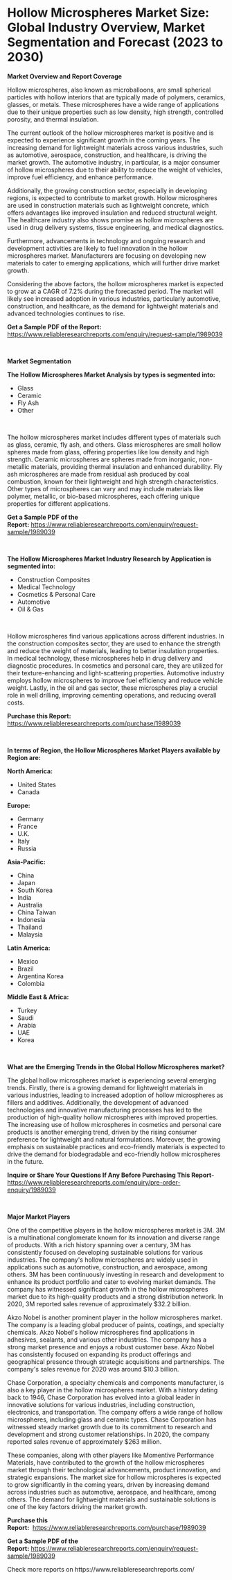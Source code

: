 <p><h1>Hollow Microspheres Market Size: Global Industry Overview, Market Segmentation and Forecast (2023 to 2030)</h1></p><p><strong>Market Overview and Report Coverage</strong></p>
<p><p>Hollow microspheres, also known as microballoons, are small spherical particles with hollow interiors that are typically made of polymers, ceramics, glasses, or metals. These microspheres have a wide range of applications due to their unique properties such as low density, high strength, controlled porosity, and thermal insulation.</p><p>The current outlook of the hollow microspheres market is positive and is expected to experience significant growth in the coming years. The increasing demand for lightweight materials across various industries, such as automotive, aerospace, construction, and healthcare, is driving the market growth. The automotive industry, in particular, is a major consumer of hollow microspheres due to their ability to reduce the weight of vehicles, improve fuel efficiency, and enhance performance.</p><p>Additionally, the growing construction sector, especially in developing regions, is expected to contribute to market growth. Hollow microspheres are used in construction materials such as lightweight concrete, which offers advantages like improved insulation and reduced structural weight. The healthcare industry also shows promise as hollow microspheres are used in drug delivery systems, tissue engineering, and medical diagnostics.</p><p>Furthermore, advancements in technology and ongoing research and development activities are likely to fuel innovation in the hollow microspheres market. Manufacturers are focusing on developing new materials to cater to emerging applications, which will further drive market growth.</p><p>Considering the above factors, the hollow microspheres market is expected to grow at a CAGR of 7.2% during the forecasted period. The market will likely see increased adoption in various industries, particularly automotive, construction, and healthcare, as the demand for lightweight materials and advanced technologies continues to rise.</p></p>
<p><strong>Get a Sample PDF of the Report:</strong> <a href="https://www.reliableresearchreports.com/enquiry/request-sample/1989039">https://www.reliableresearchreports.com/enquiry/request-sample/1989039</a></p>
<p>&nbsp;</p>
<p><strong>Market Segmentation</strong></p>
<p><strong>The Hollow Microspheres Market Analysis by types is segmented into:</strong></p>
<p><ul><li>Glass</li><li>Ceramic</li><li>Fly Ash</li><li>Other</li></ul></p>
<p>&nbsp;</p>
<p><p>The hollow microspheres market includes different types of materials such as glass, ceramic, fly ash, and others. Glass microspheres are small hollow spheres made from glass, offering properties like low density and high strength. Ceramic microspheres are spheres made from inorganic, non-metallic materials, providing thermal insulation and enhanced durability. Fly ash microspheres are made from residual ash produced by coal combustion, known for their lightweight and high strength characteristics. Other types of microspheres can vary and may include materials like polymer, metallic, or bio-based microspheres, each offering unique properties for different applications.</p></p>
<p><strong>Get a Sample PDF of the Report:</strong>&nbsp;<a href="https://www.reliableresearchreports.com/enquiry/request-sample/1989039">https://www.reliableresearchreports.com/enquiry/request-sample/1989039</a></p>
<p>&nbsp;</p>
<p><strong>The Hollow Microspheres Market Industry Research by Application is segmented into:</strong></p>
<p><ul><li>Construction Composites</li><li>Medical Technology</li><li>Cosmetics & Personal Care</li><li>Automotive</li><li>Oil & Gas</li></ul></p>
<p>&nbsp;</p>
<p><p>Hollow microspheres find various applications across different industries. In the construction composites sector, they are used to enhance the strength and reduce the weight of materials, leading to better insulation properties. In medical technology, these microspheres help in drug delivery and diagnostic procedures. In cosmetics and personal care, they are utilized for their texture-enhancing and light-scattering properties. Automotive industry employs hollow microspheres to improve fuel efficiency and reduce vehicle weight. Lastly, in the oil and gas sector, these microspheres play a crucial role in well drilling, improving cementing operations, and reducing overall costs.</p></p>
<p><strong>Purchase this Report:</strong>&nbsp; <a href="https://www.reliableresearchreports.com/purchase/1989039">https://www.reliableresearchreports.com/purchase/1989039</a></p>
<p>&nbsp;</p>
<p><strong>In terms of Region, the Hollow Microspheres Market Players available by Region are:</strong></p>
<p>
    <p> <strong> North America: </strong>
        <ul>
            <li>United States</li>
            <li>Canada</li>
        </ul>
        </p> 
    <p> <strong> Europe: </strong>
        <ul>
            <li>Germany</li>
            <li>France</li>
            <li>U.K.</li>
            <li>Italy</li>
            <li>Russia</li>
        </ul>
        </p> 
    <p> <strong> Asia-Pacific: </strong>
        <ul>
            <li>China</li>
            <li>Japan</li>
            <li>South Korea</li>
            <li>India</li>
            <li>Australia</li>
            <li>China Taiwan</li>
            <li>Indonesia</li>
            <li>Thailand</li>
            <li>Malaysia</li>
        </ul>
        </p> 
    <p> <strong> Latin America: </strong>
        <ul>
            <li>Mexico</li>
            <li>Brazil</li>
            <li>Argentina Korea</li>
            <li>Colombia</li>
        </ul>
        </p> 
    <p> <strong> Middle East & Africa: </strong>
        <ul>
            <li>Turkey</li>
            <li>Saudi</li>
            <li>Arabia</li>
            <li>UAE</li>
            <li>Korea</li>
        </ul>
    </p>
    </p>
<p>&nbsp;</p>
<p><strong>What are the Emerging Trends in the Global Hollow Microspheres market?</strong></p>
<p><p>The global hollow microspheres market is experiencing several emerging trends. Firstly, there is a growing demand for lightweight materials in various industries, leading to increased adoption of hollow microspheres as fillers and additives. Additionally, the development of advanced technologies and innovative manufacturing processes has led to the production of high-quality hollow microspheres with improved properties. The increasing use of hollow microspheres in cosmetics and personal care products is another emerging trend, driven by the rising consumer preference for lightweight and natural formulations. Moreover, the growing emphasis on sustainable practices and eco-friendly materials is expected to drive the demand for biodegradable and eco-friendly hollow microspheres in the future.</p></p>
<p><strong>Inquire or Share Your Questions If Any Before Purchasing This Report</strong>- <a href="https://www.reliableresearchreports.com/enquiry/pre-order-enquiry/1989039">https://www.reliableresearchreports.com/enquiry/pre-order-enquiry/1989039</a></p>
<p>&nbsp;</p>
<p><strong>Major Market Players</strong></p>
<p><p>One of the competitive players in the hollow microspheres market is 3M. 3M is a multinational conglomerate known for its innovation and diverse range of products. With a rich history spanning over a century, 3M has consistently focused on developing sustainable solutions for various industries. The company's hollow microspheres are widely used in applications such as automotive, construction, and aerospace, among others. 3M has been continuously investing in research and development to enhance its product portfolio and cater to evolving market demands. The company has witnessed significant growth in the hollow microspheres market due to its high-quality products and a strong distribution network. In 2020, 3M reported sales revenue of approximately $32.2 billion.</p><p>Akzo Nobel is another prominent player in the hollow microspheres market. The company is a leading global producer of paints, coatings, and specialty chemicals. Akzo Nobel's hollow microspheres find applications in adhesives, sealants, and various other industries. The company has a strong market presence and enjoys a robust customer base. Akzo Nobel has consistently focused on expanding its product offerings and geographical presence through strategic acquisitions and partnerships. The company's sales revenue for 2020 was around $10.3 billion.</p><p>Chase Corporation, a specialty chemicals and components manufacturer, is also a key player in the hollow microspheres market. With a history dating back to 1946, Chase Corporation has evolved into a global leader in innovative solutions for various industries, including construction, electronics, and transportation. The company offers a wide range of hollow microspheres, including glass and ceramic types. Chase Corporation has witnessed steady market growth due to its commitment to research and development and strong customer relationships. In 2020, the company reported sales revenue of approximately $263 million.</p><p>These companies, along with other players like Momentive Performance Materials, have contributed to the growth of the hollow microspheres market through their technological advancements, product innovation, and strategic expansions. The market size for hollow microspheres is expected to grow significantly in the coming years, driven by increasing demand across industries such as automotive, aerospace, and healthcare, among others. The demand for lightweight materials and sustainable solutions is one of the key factors driving the market growth.</p></p>
<p><strong>Purchase this Report:</strong>&nbsp;&nbsp;<a href="https://www.reliableresearchreports.com/purchase/1989039">https://www.reliableresearchreports.com/purchase/1989039</a></p>
<p></p>
<p><strong>Get a Sample PDF of the Report:</strong>&nbsp;<a href="https://www.reliableresearchreports.com/enquiry/request-sample/1989039">https://www.reliableresearchreports.com/enquiry/request-sample/1989039</a></p>
<p>Check more reports on https://www.reliableresearchreports.com/</p>